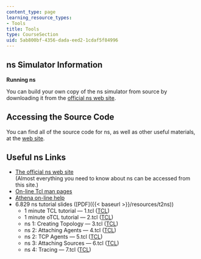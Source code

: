 ```yaml
---
content_type: page
learning_resource_types:
- Tools
title: Tools
type: CourseSection
uid: 5ab800bf-4356-dada-eed2-1cdaf5f84996
---
```


ns Simulator Information
------------------------

**Running ns**

You can build your own copy of the ns simulator from source by downloading it from the [official ns web site](http://www.isi.edu/nsnam/ns/).

Accessing the Source Code
-------------------------

You can find all of the source code for ns, as well as other useful materials, at the [web site](http://www.isi.edu/nsnam/ns/ns-build.html).

Useful ns Links
---------------

*   [The official ns web site](http://www.isi.edu/nsnam/ns/)   
    (Almost everything you need to know about ns can be accessed from this site.)
*   [On-line Tcl man pages](http://elf.org/etc/tcltk-man-html.html)
*   [Athena on-line help](http://ist.mit.edu/software/athena/helpinfo)
*   6.829 ns tutorial slides ([PDF]({{< baseurl >}}/resources/t2ns))
    *   1 minute TCL tutorial — 1.tcl ([TCL](/courses/electrical-engineering-and-computer-science/6-829-computer-networks-fall-2002/tools/1.tcl))
    *   1 minute oTCL tutorial — 2.tcl ([TCL](/courses/electrical-engineering-and-computer-science/6-829-computer-networks-fall-2002/tools/2.tcl))
    *   ns 1: Creating Topology — 3.tcl ([TCL](/courses/electrical-engineering-and-computer-science/6-829-computer-networks-fall-2002/tools/3.tcl))
    *   ns 2: Attaching Agents — 4.tcl ([TCL](/courses/electrical-engineering-and-computer-science/6-829-computer-networks-fall-2002/tools/4.tcl))
    *   ns 2: TCP Agents — 5.tcl ([TCL](/courses/electrical-engineering-and-computer-science/6-829-computer-networks-fall-2002/tools/5.tcl))
    *   ns 3: Attaching Sources — 6.tcl ([TCL](/courses/electrical-engineering-and-computer-science/6-829-computer-networks-fall-2002/tools/6.tcl))
    *   ns 4: Tracing — 7.tcl ([TCL](/courses/electrical-engineering-and-computer-science/6-829-computer-networks-fall-2002/tools/7.tcl))
